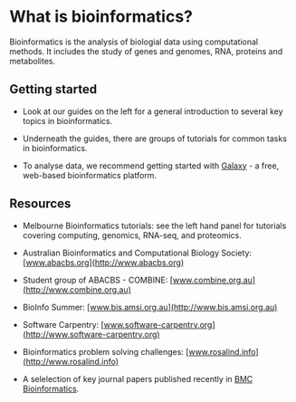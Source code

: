 # What is bioinformatics?

Bioinformatics is the analysis of biologial data using computational methods. It includes the study of genes and genomes, RNA, proteins and metabolites.

## Getting started

- Look at our guides on the left for a general introduction to several key topics in bioinformatics.

- Underneath the guides, there are groups of tutorials for common tasks in bioinformatics.

- To analyse data, we recommend getting started with [Galaxy](galaxy.md) - a free, web-based bioinformatics platform.

## Resources

- Melbourne Bioinformatics tutorials: see the left hand panel for tutorials covering computing, genomics, RNA-seq, and proteomics.

- Australian Bioinformatics and Computational Biology Society:
[www.abacbs.org](http://www.abacbs.org)

- Student group of ABACBS - COMBINE: [www.combine.org.au](http://www.combine.org.au)

- BioInfo Summer: [www.bis.amsi.org.au](http://www.bis.amsi.org.au)

- Software Carpentry: [www.software-carpentry.org](http://www.software-carpentry.org)

- Bioinformatics problem solving challenges: [www.rosalind.info](http://www.rosalind.info)

- A selelection of key journal papers published recently in [BMC Bioinformatics](http://blogs.biomedcentral.com/bmcseriesblog/2018/01/24/a-year-in-bioinformatics/).

